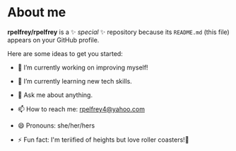# About me


**rpelfrey/rpelfrey** is a ✨ _special_ ✨ repository because its `README.md` (this file) appears on your GitHub profile.

Here are some ideas to get you started:

- 🔭 I’m currently working on improving myself!
- 🌱 I’m currently learning new tech skills.
   
  
- 💬 Ask me about anything. 
- 📫 How to reach me: rpelfrey4@yahoo.com
- 😄 Pronouns: she/her/hers
- ⚡ Fun fact: I'm teriified of heights but love roller coasters!🎢
